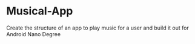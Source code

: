 # Musical-App
Create the structure of an app to play music for a user and build it out for Android Nano Degree
